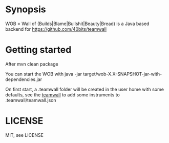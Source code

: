 Synopsis
========

WOB = Wall of (Builds|Blame|Bullshit|Beauty|Bread) is a Java based backend for https://github.com/40bits/teamwall

Getting started
===============

After
    mvn clean package

You can start the WOB with
    java -jar target/wob-X.X-SNAPSHOT-jar-with-dependencies.jar

On first start, a .teamwall folder will be created in the user home with some defaults, see the [teamwall](https://github.com/40bits/teamwall) to add some instruments to .teamwall/teamwall.json

LICENSE
=======

MIT, see LICENSE
